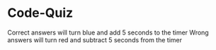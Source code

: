 # Code-Quiz
Correct answers will turn blue and add 5 seconds to the timer
Wrong answers will turn red and subtract 5 seconds from the timer

